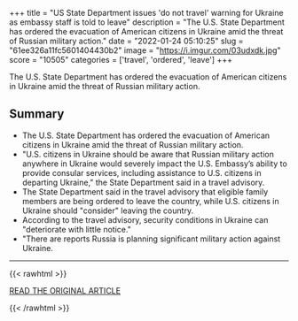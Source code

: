 +++
title = "US State Department issues 'do not travel' warning for Ukraine as embassy staff is told to leave"
description = "The U.S. State Department has ordered the evacuation of American citizens in Ukraine amid the threat of Russian military action."
date = "2022-01-24 05:10:25"
slug = "61ee326a11fc5601404430b2"
image = "https://i.imgur.com/03udxdk.jpg"
score = "10505"
categories = ['travel', 'ordered', 'leave']
+++

The U.S. State Department has ordered the evacuation of American citizens in Ukraine amid the threat of Russian military action.

## Summary

- The U.S. State Department has ordered the evacuation of American citizens in Ukraine amid the threat of Russian military action.
- "U.S. citizens in Ukraine should be aware that Russian military action anywhere in Ukraine would severely impact the U.S. Embassy’s ability to provide consular services, including assistance to U.S. citizens in departing Ukraine," the State Department said in a travel advisory.
- The State Department said in the travel advisory that eligible family members are being ordered to leave the country, while U.S. citizens in Ukraine should "consider" leaving the country.
- According to the travel advisory, security conditions in Ukraine can "deteriorate with little notice."
- "There are reports Russia is planning significant military action against Ukraine.

---

{{< rawhtml >}}
  <p class="article-category">
    <a target="_blank" href="https://www.foxnews.com/world/state-department-orders-evacuation-of-diplomats-families-from-ukraine-embassy">READ THE ORIGINAL ARTICLE</a>
  </p>
{{< /rawhtml >}}
